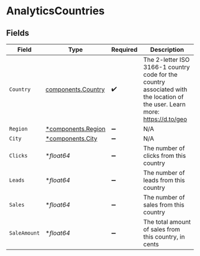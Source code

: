 # AnalyticsCountries


## Fields

| Field                                                                                                                       | Type                                                                                                                        | Required                                                                                                                    | Description                                                                                                                 |
| --------------------------------------------------------------------------------------------------------------------------- | --------------------------------------------------------------------------------------------------------------------------- | --------------------------------------------------------------------------------------------------------------------------- | --------------------------------------------------------------------------------------------------------------------------- |
| `Country`                                                                                                                   | [components.Country](../../models/components/country.md)                                                                    | :heavy_check_mark:                                                                                                          | The 2-letter ISO 3166-1 country code for the country associated with the location of the user. Learn more: https://d.to/geo |
| `Region`                                                                                                                    | [*components.Region](../../models/components/region.md)                                                                     | :heavy_minus_sign:                                                                                                          | N/A                                                                                                                         |
| `City`                                                                                                                      | [*components.City](../../models/components/city.md)                                                                         | :heavy_minus_sign:                                                                                                          | N/A                                                                                                                         |
| `Clicks`                                                                                                                    | **float64*                                                                                                                  | :heavy_minus_sign:                                                                                                          | The number of clicks from this country                                                                                      |
| `Leads`                                                                                                                     | **float64*                                                                                                                  | :heavy_minus_sign:                                                                                                          | The number of leads from this country                                                                                       |
| `Sales`                                                                                                                     | **float64*                                                                                                                  | :heavy_minus_sign:                                                                                                          | The number of sales from this country                                                                                       |
| `SaleAmount`                                                                                                                | **float64*                                                                                                                  | :heavy_minus_sign:                                                                                                          | The total amount of sales from this country, in cents                                                                       |